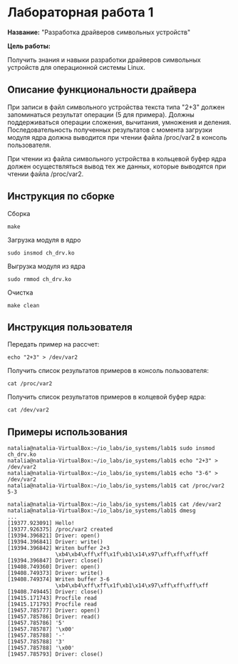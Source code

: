 # Лабораторная работа 1

**Название:** "Разработка драйверов символьных устройств"

**Цель работы:** 

Получить знания и навыки разработки драйверов символьных устройств для операционной системы Linux.

## Описание функциональности драйвера

При записи в файл символьного устройства текста типа "2+3" должен запоминаться результат операции (5 для примера). Должны поддерживаться операции сложения, вычитания, умножения и деления. Последовательность полученных результатов с момента загрузки модуля ядра должна выводится при чтении файла /proc/var2 в консоль пользователя.

При чтении из файла символьного устройства в кольцевой буфер ядра должен осуществляться вывод тех же данных, которые выводятся при чтении файла /proc/var2.

## Инструкция по сборке

Сборка

`make`

Загрузка модуля в ядро

`sudo insmod ch_drv.ko`

Выгрузка модуля из ядра

`sudo rmmod ch_drv.ko`

Очистка

`make clean`

## Инструкция пользователя

Передать пример на рассчет:

`echo "2+3" > /dev/var2`

Получить список результатов примеров в консоль пользователя:

`cat /proc/var2`

Получить список результатов примеров в колцевой буфер ядра:

`cat /dev/var2`

## Примеры использования

```
natalia@natalia-VirtualBox:~/io_labs/io_systems/lab1$ sudo insmod ch_drv.ko
natalia@natalia-VirtualBox:~/io_labs/io_systems/lab1$ echo "2+3" > /dev/var2
natalia@natalia-VirtualBox:~/io_labs/io_systems/lab1$ echo "3-6" > /dev/var2
natalia@natalia-VirtualBox:~/io_labs/io_systems/lab1$ cat /proc/var2
5-3
```

```
natalia@natalia-VirtualBox:~/io_labs/io_systems/lab1$ cat /dev/var2
natalia@natalia-VirtualBox:~/io_labs/io_systems/lab1$ dmesg
...
[19377.923091] Hello!
[19377.926375] /proc/var2 created
[19394.396821] Driver: open()
[19394.396841] Driver: write()
[19394.396842] Writen buffer 2+3
               \xb4\xb4\xff\xff\x1f\xb1\x14\x97\xff\xff\xff\xff
[19394.396847] Driver: close()
[19408.749360] Driver: open()
[19408.749373] Driver: write()
[19408.749374] Writen buffer 3-6
               \xb4\xb4\xff\xff\x1f\xb1\x14\x97\xff\xff\xff\xff
[19408.749445] Driver: close()
[19415.171743] Procfile read
[19415.171793] Procfile read
[19457.785777] Driver: open()
[19457.785786] Driver: read()
[19457.785786] '5' 
[19457.785787] '\x00' 
[19457.785788] '-' 
[19457.785788] '3' 
[19457.785788] '\x00' 
[19457.785793] Driver: close()
```
